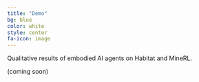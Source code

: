 ```yaml
---
title: "Demo"
bg: blue
color: white
style: center
fa-icon: image
---
```


Qualitative results of embodied AI agents on Habitat and MineRL.

(coming soon)
